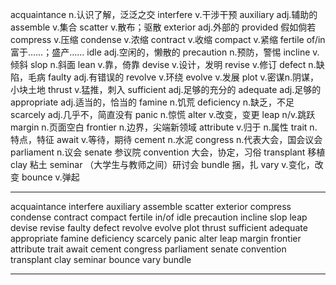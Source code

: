 acquaintance   n.认识了解，泛泛之交
interfere   v.干涉干预
auxiliary   adj.辅助的
assemble    v.集合
scatter    v.散布；驱散
exterior    adj.外部的
provided    假如倘若
compress    v.压缩
condense    v.浓缩
contract    v.收缩
compact    v.紧缩
fertile of/in  富于……；盛产……
idle    adj.空闲的，懒散的
precaution    n.预防，警惕
incline    v.倾斜
slop    n.斜面
lean    v.靠，倚靠
devise    v.设计，发明
revise    v.修订
defect    n.缺陷，毛病
faulty    adj.有错误的
revolve    v.环绕
evolve    v.发展
plot    v.密谋n.阴谋，小块土地
thrust    v.猛推，刺入
sufficient    adj.足够的充分的
adequate    adj.足够的
appropriate    adj.适当的，恰当的
famine    n.饥荒
deficiency    n.缺乏，不足
scarcely    adj.几乎不，简直没有
panic    n.惊慌
alter    v.改变，变更
leap    n/v.跳跃
margin    n.页面空白
frontier    n.边界，尖端新领域
attribute    v.归于 n.属性
trait    n.特点，特征
await    v.等待，期待
cement    n.水泥
congress    n.代表大会，国会议会
parliament    n.议会
senate    参议院
convention    大会，协定，习俗
transplant    移植
clay    粘土
seminar   （大学生与教师之间）研讨会
bundle    捆，扎
vary    v.变化，改变
bounce    v.弹起



-------------------------------------------
acquaintance
interfere
auxiliary
assemble
scatter
exterior
compress
condense
contract
compact
fertile in/of
idle
precaution
incline
slop
leap
devise
revise
faulty
defect
revolve
evolve
plot
thrust
sufficient
adequate
appropriate
famine
deficiency
scarcely
panic
alter
leap
margin
frontier
attribute
trait
await
cement
congress
parliament
senate
convention
transplant
clay
seminar
bounce
vary
bundle





---------------------------------------------------------------------


